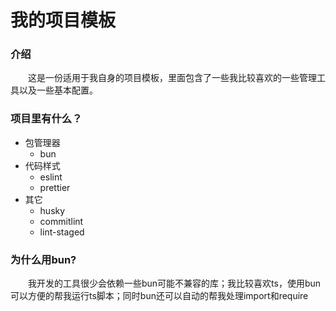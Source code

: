 # 我的项目模板
### 介绍
&emsp;&emsp;这是一份适用于我自身的项目模板，里面包含了一些我比较喜欢的一些管理工具以及一些基本配置。

### 项目里有什么？
- 包管理器 
  - bun
- 代码样式 
  - eslint
  - prettier
- 其它
  - husky
  - commitlint
  - lint-staged
### 为什么用bun?
&emsp;&emsp;我开发的工具很少会依赖一些bun可能不兼容的库；我比较喜欢ts，使用bun可以方便的帮我运行ts脚本；同时bun还可以自动的帮我处理import和require